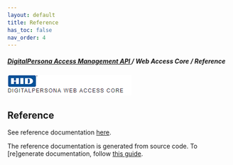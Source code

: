 ```yaml
---
layout: default
title: Reference
has_toc: false
nav_order: 4  
---
```

##### [DigitalPersona Access Management API ](https://hidglobal.github.io/digitalpersona-access-management-api/)/ Web Access Core / Reference  
![](assets/HID-DPAM-Core.png)  

## Reference

See reference documentation
<a href="https://github.com/hidglobal/digitalpersona-core/blob/master/dist/api/docs/core.md" target="_blank">here</a>.

The reference documentation is generated from source code. To [re]generate documentation, follow [this guide](./maintain/build#documentation).
